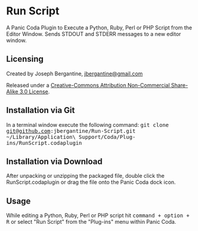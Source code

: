 Run Script
==========

A Panic Coda Plugin to Execute a Python, Ruby, Perl or PHP Script from the Editor Window. Sends STDOUT and STDERR messages to a new editor window.


Licensing
---------

Created by Joseph Bergantine, jbergantine@gmail.com

Released under a [Creative-Commons Attribution Non-Commercial Share-Alike 3.0 License](http://creativecommons.org/licenses/by-sa/3.0/us/).


Installation via Git
--------------------

In a terminal window execute the following command: <kbd>git clone git@github.com:jbergantine/Run-Script.git ~/Library/Application\ Support/Coda/Plug-ins/RunScript.codaplugin</kbd>


Installation via Download
-------------------------

After unpacking or unzipping the packaged file, double click the RunScript.codaplugin or drag the file onto the Panic Coda dock icon.


Usage
-----

While editing a Python, Ruby, Perl or PHP script hit <kbd>command + option + R</kbd> or select "Run Script" from the "Plug-ins" menu within Panic Coda.